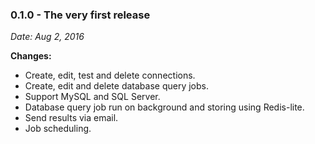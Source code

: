 ### 0.1.0 - The very first release
*Date: Aug 2, 2016*

**Changes:**
- Create, edit, test and delete connections.
- Create, edit and delete database query jobs.
- Support MySQL and SQL Server.
- Database query job run on background and storing using Redis-lite.
- Send results via email.
- Job scheduling.